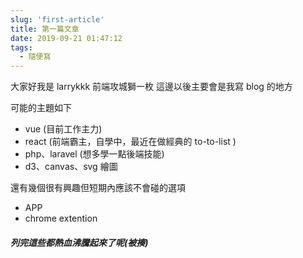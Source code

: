 ```yaml
---
slug: 'first-article'
title: 第一篇文章
date: 2019-09-21 01:47:12
tags:
  - 隨便寫
---
```


大家好我是 larrykkk 前端攻城獅一枚
這邊以後主要會是我寫 blog 的地方

<!--more-->

可能的主題如下

- vue (目前工作主力)
- react (前端霸主，自學中，最近在做經典的 to-to-list )
- php、laravel (想多學一點後端技能)
- d3、canvas、svg 繪圖

還有幾個很有興趣但短期內應該不會碰的選項

- APP
- chrome extention

##### 列完這些都熱血沸騰起來了呢(被揍)
